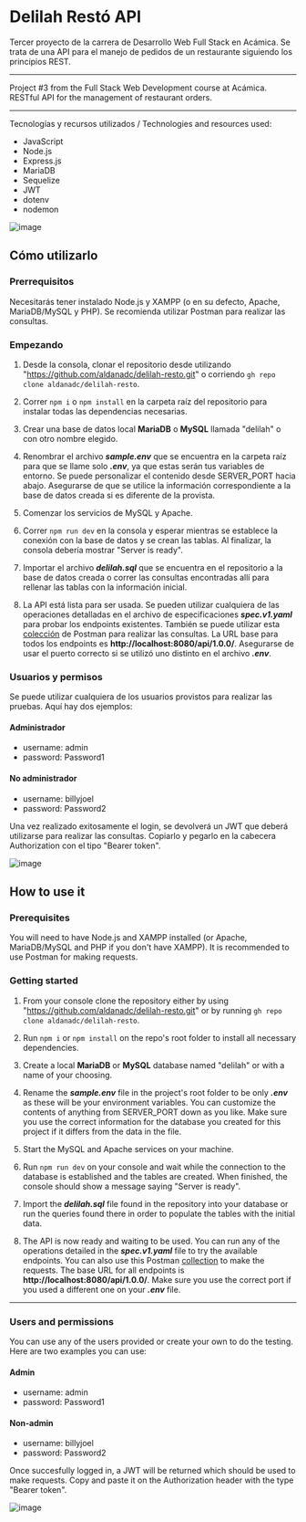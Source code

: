 
# Delilah Restó API


Tercer proyecto de la carrera de Desarrollo Web Full Stack en Acámica. Se trata de una API para el manejo de pedidos de un restaurante siguiendo los principios REST.

---

Project #3 from the Full Stack Web Development course at Acámica. RESTful API for the management of restaurant orders.

---

Tecnologías y recursos utilizados / Technologies and resources used:

* JavaScript
* Node.js
* Express.js
* MariaDB
* Sequelize
* JWT
* dotenv
* nodemon

![image](https://user-images.githubusercontent.com/75340355/120859230-4c22a700-c55a-11eb-81c8-57ef271ae508.png)


## Cómo utilizarlo 

### Prerrequisitos
Necesitarás tener instalado Node.js y XAMPP (o en su defecto, Apache, MariaDB/MySQL y PHP). Se recomienda utilizar Postman para realizar las consultas.

### Empezando

1. Desde la consola, clonar el repositorio desde utilizando "https://github.com/aldanadc/delilah-resto.git" o corriendo `gh repo clone aldanadc/delilah-resto`.

2. Correr `npm i` o `npm install` en la carpeta raíz del repositorio para instalar todas las dependencias necesarias.

3. Crear una base de datos local **MariaDB** o **MySQL** llamada "delilah" o con otro nombre elegido.

4. Renombrar el archivo **_sample.env_** que se encuentra en la carpeta raíz para que se llame solo **_.env_**, ya que estas serán tus variables de entorno. Se puede personalizar el contenido desde SERVER_PORT hacia abajo. Asegurarse de que se utilice la información correspondiente a la base de datos creada si es diferente de la provista.

5. Comenzar los servicios de MySQL y Apache.

6. Correr `npm run dev` en la consola y esperar mientras se establece la conexión con la base de datos y se crean las tablas. Al finalizar, la consola debería mostrar "Server is ready".

7. Importar el archivo **_delilah.sql_** que se encuentra en el repositorio a la base de datos creada o correr las consultas encontradas allí para rellenar las tablas con la información inicial. 

8. La API está lista para ser usada. Se pueden utilizar cualquiera de las operaciones detalladas en el archivo de especificaciones **_spec.v1.yaml_** para probar los endpoints existentes. También se puede utilizar esta [colección](https://www.getpostman.com/collections/92e53db46228637fb0bc) de Postman para realizar las consultas. La URL base para todos los endpoints es **http://localhost:8080/api/1.0.0/**. Asegurarse de usar el puerto correcto si se utilizó uno distinto en el archivo **_.env_**.

### Usuarios y permisos
Se puede utilizar cualquiera de los usuarios provistos para realizar las pruebas. Aquí hay dos ejemplos:
#### Administrador
- username: admin
- password: Password1

#### No administrador
- username: billyjoel
- password: Password2

Una vez realizado exitosamente el login, se devolverá un JWT que deberá utilizarse para realizar las consultas. Copiarlo y pegarlo en la cabecera Authorization con el tipo "Bearer token". 

![image](https://user-images.githubusercontent.com/75340355/120859079-154c9100-c55a-11eb-9c89-5e9fe24dccdc.png)


## How to use it

### Prerequisites
You will need to have Node.js and XAMPP installed (or Apache, MariaDB/MySQL and PHP if you don't have XAMPP). It is recommended to use Postman for making requests.

### Getting started

1. From your console clone the repository either by using "https://github.com/aldanadc/delilah-resto.git" or by running `gh repo clone aldanadc/delilah-resto`.

2. Run `npm i` or `npm install` on the repo's root folder to install all necessary dependencies.

3. Create a local **MariaDB** or **MySQL** database named "delilah" or with a name of your choosing.

4. Rename the **_sample.env_** file in the project's root folder to be only **_.env_** as these will be your environment variables. You can customize the contents of anything from SERVER_PORT down as you like. Make sure you use the correct information for the database you created for this project if it differs from the data in the file.

5. Start the MySQL and Apache services on your machine.

6. Run `npm run dev` on your console and wait while the connection to the database is established and the tables are created. When finished, the console should show a message saying "Server is ready".

7. Import the **_delilah.sql_** file found in the repository into your database or run the queries found there in order to populate the tables with the initial data.

8. The API is now ready and waiting to be used. You can run any of the operations detailed in the **_spec.v1.yaml_** file to try the available endpoints. You can also use this Postman [collection](https://www.getpostman.com/collections/92e53db46228637fb0bc) to make the requests. The base URL for all endpoints is **http://localhost:8080/api/1.0.0/**. Make sure you use the correct port if you used a different one on your **_.env_** file.

---

### Users and permissions
You can use any of the users provided or create your own to do the testing. Here are two examples you can use: 

#### Admin
- username: admin
- password: Password1

#### Non-admin
- username: billyjoel
- password: Password2

Once succesfully logged in, a JWT will be returned which should be used to make requests. Copy and paste it on the Authorization header with the type "Bearer token".


![image](https://user-images.githubusercontent.com/75340355/120859436-94da6000-c55a-11eb-8753-5bd4b57f522f.png)



